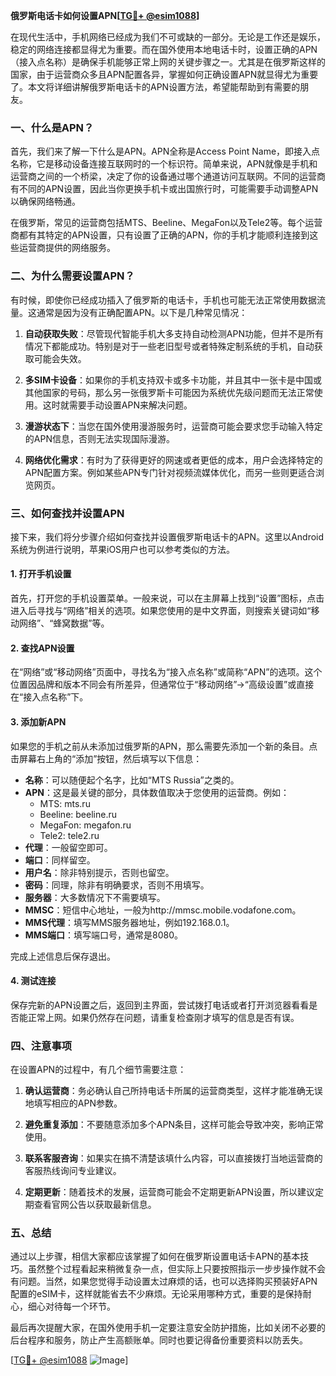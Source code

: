 **俄罗斯电话卡如何设置APN[[TG💪+ @esim1088](https://t.me/s/esim1088)]**

在现代生活中，手机网络已经成为我们不可或缺的一部分。无论是工作还是娱乐，稳定的网络连接都显得尤为重要。而在国外使用本地电话卡时，设置正确的APN（接入点名称）是确保手机能够正常上网的关键步骤之一。尤其是在俄罗斯这样的国家，由于运营商众多且APN配置各异，掌握如何正确设置APN就显得尤为重要了。本文将详细讲解俄罗斯电话卡的APN设置方法，希望能帮助到有需要的朋友。

### 一、什么是APN？

首先，我们来了解一下什么是APN。APN全称是Access Point Name，即接入点名称，它是移动设备连接互联网时的一个标识符。简单来说，APN就像是手机和运营商之间的一个桥梁，决定了你的设备通过哪个通道访问互联网。不同的运营商有不同的APN设置，因此当你更换手机卡或出国旅行时，可能需要手动调整APN以确保网络畅通。

在俄罗斯，常见的运营商包括MTS、Beeline、MegaFon以及Tele2等。每个运营商都有其特定的APN设置，只有设置了正确的APN，你的手机才能顺利连接到这些运营商提供的网络服务。

### 二、为什么需要设置APN？

有时候，即使你已经成功插入了俄罗斯的电话卡，手机也可能无法正常使用数据流量。这通常是因为没有正确配置APN。以下是几种常见情况：

1. **自动获取失败**：尽管现代智能手机大多支持自动检测APN功能，但并不是所有情况下都能成功。特别是对于一些老旧型号或者特殊定制系统的手机，自动获取可能会失效。
   
2. **多SIM卡设备**：如果你的手机支持双卡或多卡功能，并且其中一张卡是中国或其他国家的号码，那么另一张俄罗斯卡可能因为系统优先级问题而无法正常使用。这时就需要手动设置APN来解决问题。

3. **漫游状态下**：当您在国外使用漫游服务时，运营商可能会要求您手动输入特定的APN信息，否则无法实现国际漫游。

4. **网络优化需求**：有时为了获得更好的网速或者更低的成本，用户会选择特定的APN配置方案。例如某些APN专门针对视频流媒体优化，而另一些则更适合浏览网页。

### 三、如何查找并设置APN

接下来，我们将分步骤介绍如何查找并设置俄罗斯电话卡的APN。这里以Android系统为例进行说明，苹果iOS用户也可以参考类似的方法。

#### 1. 打开手机设置

首先，打开您的手机设置菜单。一般来说，可以在主屏幕上找到“设置”图标，点击进入后寻找与“网络”相关的选项。如果您使用的是中文界面，则搜索关键词如“移动网络”、“蜂窝数据”等。

#### 2. 查找APN设置

在“网络”或“移动网络”页面中，寻找名为“接入点名称”或简称“APN”的选项。这个位置因品牌和版本不同会有所差异，但通常位于“移动网络”->“高级设置”或直接在“接入点名称”下。

#### 3. 添加新APN

如果您的手机之前从未添加过俄罗斯的APN，那么需要先添加一个新的条目。点击屏幕右上角的“添加”按钮，然后填写以下信息：

- **名称**：可以随便起个名字，比如“MTS Russia”之类的。
- **APN**：这是最关键的部分，具体数值取决于您使用的运营商。例如：
  - MTS: mts.ru
  - Beeline: beeline.ru
  - MegaFon: megafon.ru
  - Tele2: tele2.ru
- **代理**：一般留空即可。
- **端口**：同样留空。
- **用户名**：除非特别提示，否则也留空。
- **密码**：同理，除非有明确要求，否则不用填写。
- **服务器**：大多数情况下不需要填写。
- **MMSC**：短信中心地址，一般为http://mmsc.mobile.vodafone.com。
- **MMS代理**：填写MMS服务器地址，例如192.168.0.1。
- **MMS端口**：填写端口号，通常是8080。

完成上述信息后保存退出。

#### 4. 测试连接

保存完新的APN设置之后，返回到主界面，尝试拨打电话或者打开浏览器看看是否能正常上网。如果仍然存在问题，请重复检查刚才填写的信息是否有误。

### 四、注意事项

在设置APN的过程中，有几个细节需要注意：

1. **确认运营商**：务必确认自己所持电话卡所属的运营商类型，这样才能准确无误地填写相应的APN参数。
   
2. **避免重复添加**：不要随意添加多个APN条目，这样可能会导致冲突，影响正常使用。

3. **联系客服咨询**：如果实在搞不清楚该填什么内容，可以直接拨打当地运营商的客服热线询问专业建议。

4. **定期更新**：随着技术的发展，运营商可能会不定期更新APN设置，所以建议定期查看官网公告以获取最新信息。

### 五、总结

通过以上步骤，相信大家都应该掌握了如何在俄罗斯设置电话卡APN的基本技巧。虽然整个过程看起来稍微复杂一点，但实际上只要按照指示一步步操作就不会有问题。当然，如果您觉得手动设置太过麻烦的话，也可以选择购买预装好APN配置的eSIM卡，这样就能省去不少麻烦。无论采用哪种方式，重要的是保持耐心，细心对待每一个环节。

最后再次提醒大家，在国外使用手机一定要注意安全防护措施，比如关闭不必要的后台程序和服务，防止产生高额账单。同时也要记得备份重要资料以防丢失。

[[TG💪+ @esim1088](https://t.me/s/esim1088) ![Image](https://i.postimg.cc/4NQfJmqS/Snipaste-2025-05-13-00-14-12.png)]